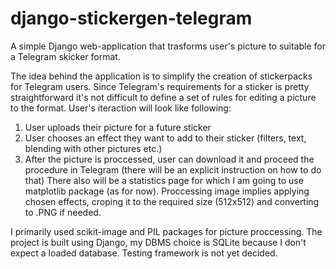 # django-stickergen-telegram
A simple Django web-application that trasforms user's picture to suitable for a Telegram skicker format.

The idea behind the application is to simplify the creation of stickerpacks for Telegram users. Since Telegram's requirements for a sticker is pretty straightforward it's not difficult to define a set of rules for editing a picture to the format. User's iteraction will look like following:
1. User uploads their picture for a future sticker
2. User chooses an effect they want to add to their sticker (filters, text, blending with other pictures etc.)
3. After the picture is proccessed, user can download it and proceed the procedure in Telegram (there will be an explicit instruction on how to do that)
There also will be a statistics page for which I am going to use matplotlib package (as for now). Proccessing image implies applying chosen effects, croping it to the required size (512x512) and converting to .PNG if needed.

I primarily used scikit-image and PIL packages for picture proccessing. The project is built using Django, my DBMS choice is SQLite because I don't expect a loaded database. Testing framework is not yet decided. 

